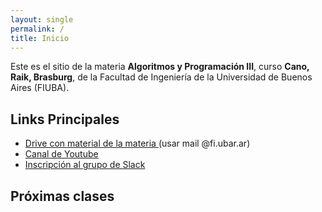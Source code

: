 ```yaml
---
layout: single
permalink: /
title: Inicio
---
```


Este es el sitio de la materia **Algoritmos y Programación III**, curso **<span id="sorted-names">Cano, Raik, Brasburg</span>**, de la Facultad de Ingeniería de la Universidad de Buenos Aires (FIUBA).

## Links Principales

- <a target="_blanck" href="{{site.data.info.material}}"> Drive con material de la materia </a> (usar mail @fi.ubar.ar)
- <a target="_blanck" href="{{site.data.info.canal}}"> Canal de Youtube </a>
- <a href="{{site.data.info.slack}}" target="_blanck">Inscripción al grupo de Slack</a>
<!-- TODO -->

## Próximas clases

<div id="proximas-clases"></div>

<!-- JS -->
<script src="{{ '/assets/js/proximasClases.js' | relative_url }}"></script>
<script src="{{ '/assets/js/ordenarNombres.js' | relative_url }}"></script>
